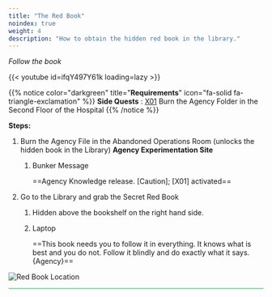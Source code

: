 ```yaml
---
title: "The Red Book"
noindex: true
weight: 4
description: "How to obtain the hidden red book in the library."
---
```


_Follow the book_

{{< youtube id=ifqY497Y61k loading=lazy >}}

{{% notice color="darkgreen" title="**Requirements**" icon="fa-solid fa-triangle-exclamation"  %}}
**Side Quests** : [X01](../../casebook/light_panel#x01) Burn the Agency Folder in the Second Floor of the Hospital
{{% /notice %}}

**Steps:**

1. Burn the Agency File in the Abandoned Operations Room (unlocks the hidden book in the Library) **Agency Experimentation Site**
	1. Bunker Message
	
		==Agency Knowledge release. [Caution]; [X01] activated==
2. Go to the Library and grab the Secret Red Book
	1. Hidden above the bookshelf on the right hand side.
	1. Laptop
	
		==This book needs you to follow it in everything. It knows what is best and you do not. Follow it blindly and do exactly what it says. {Agency}==

![Red Book Location](/images/bh/the_red_book_location.jpg)
 
<hr style="background-color: #28b44c" size=8>
 